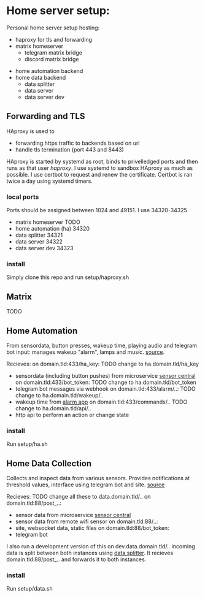 # Home server setup:

Personal home server setup hosting:
- haproxy for tls and forwarding
- matrix homeserver
	- telegram matrix bridge
	- discord matrix bridge
<!-- - private site -->
- home automation backend
- home data backend
	- data splitter
	- data server 
	- data server dev

## Forwarding and TLS
HAproxy is used to
- forwarding https traffic to backends based on url
- handle tls termination (port 443 and 8443)

HAproxy is started by systemd as root, binds to privelledged ports and then runs as that user *haproxy*. I use systemd to sandbox HAproxy as much as possible. I use certbot to request and renew the certificate. Certbot is ran twice a day using systemd timers.

### local ports
Ports should be assigned between 1024 and 49151. I use 34320-34325
 - matrix homeserver TODO
 - home automation (ha) 34320
 - data splitter 34321
 - data server 34322
 - data server dev 34323

### install
Simply clone this repo and run setup/haproxy.sh

## Matrix
TODO

## Home Automation
From sensordata, button presses, wakeup time, playing audio and telegram bot input: manages wakeup "alarm", lamps and music. [source](https://github.com/dskleingeld/HomeAutomation).

Recieves: 
on domain.tld:433/ha\_key: TODO change to ha.domain.tld/ha\_key
- sensordata (including button pushes) from microservice [sensor central](https://github.com/dskleingeld/sensor_central) 
on domain.tld:433/bot\_token: TODO change to ha.domain.tld/bot\_token
- telegram bot messages via webhook 
on domain.tld:433/alarm/..: TODO change to ha.domain.tld/wakeup/..
- wakeup time from [alarm app](https://github.com/dskleingeld/alarm)
on domain.tld:433/commands/..  TODO change to ha.domain.tld/api/..
- http api to perform an action or change state

### install 
Run setup/ha.sh

## Home Data Collection
Collects and inspect data from various sensors. Provides notifications at threshold values, interface using telegram bot and site. [source](https://github.com/dskleingeld/dataserver)

Recieves: TODO change all these to data.domain.tld/..
on domain.tld:88/post\_..:
- sensor data from microservice [sensor central](https://github.com/dskleingeld/sensor_central) 
- sensor data from remote wifi sensor
on domain.tld:88/..:
- site, websocket data, static files
on domain.tld:88/bot\_token:
- telegram bot

I also run a development version of this on dev.data.domain.tld/.. incoming data is split between both instances using [data splitter](https://github.com/dskleingeld/datasplitter). It recieves domain.tld:88/post\_.. and forwards it to both instances.

### install 
Run setup/data.sh
